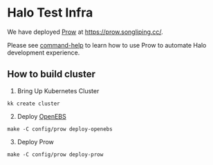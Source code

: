 # Halo Test Infra

We have deployed [Prow](https://prow.songliping.cc/) at <https://prow.songliping.cc/>.

Please see [command-help](https://prow.songliping.cc/command-help) to learn how to use Prow to automate Halo development
experience.

## How to build cluster

1. Bring Up Kubernetes Cluster

```shell
kk create cluster
```

2. Deploy [OpenEBS](https://openebs.io/)

```shell
make -C config/prow deploy-openebs
```

3. Deploy Prow

```shell
make -C config/prow deploy-prow
```